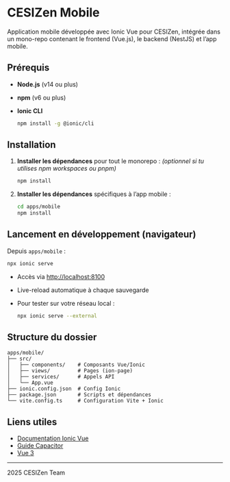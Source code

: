 # CESIZen Mobile

Application mobile développée avec Ionic Vue pour CESIZen, intégrée dans un mono-repo contenant le frontend (Vue.js), le backend (NestJS) et l’app mobile.

## Prérequis

* **Node.js** (v14 ou plus)
* **npm** (v6 ou plus)
* **Ionic CLI**

  ```bash
  npm install -g @ionic/cli
  ```

## Installation

1. **Installer les dépendances** pour tout le monorepo :
   *(optionnel si tu utilises npm workspaces ou pnpm)*

   ```bash
   npm install
   ```

2. **Installer les dépendances** spécifiques à l’app mobile :

   ```bash
   cd apps/mobile
   npm install
   ```

## Lancement en développement (navigateur)

Depuis `apps/mobile` :

```bash
npx ionic serve
```

* Accès via [http://localhost:8100](http://localhost:8100)
* Live-reload automatique à chaque sauvegarde
* Pour tester sur votre réseau local :

  ```bash
  npx ionic serve --external
  ```

## Structure du dossier

```
apps/mobile/
├── src/
│   ├── components/    # Composants Vue/Ionic
│   ├── views/         # Pages (ion-page)
│   ├── services/      # Appels API
│   └── App.vue
├── ionic.config.json  # Config Ionic
├── package.json       # Scripts et dépendances
└── vite.config.ts     # Configuration Vite + Ionic
```

## Liens utiles

* [Documentation Ionic Vue](https://ionicframework.com/docs/vue)
* [Guide Capacitor](https://capacitorjs.com/docs)
* [Vue 3](https://v3.vuejs.org)

---

2025 CESIZen Team